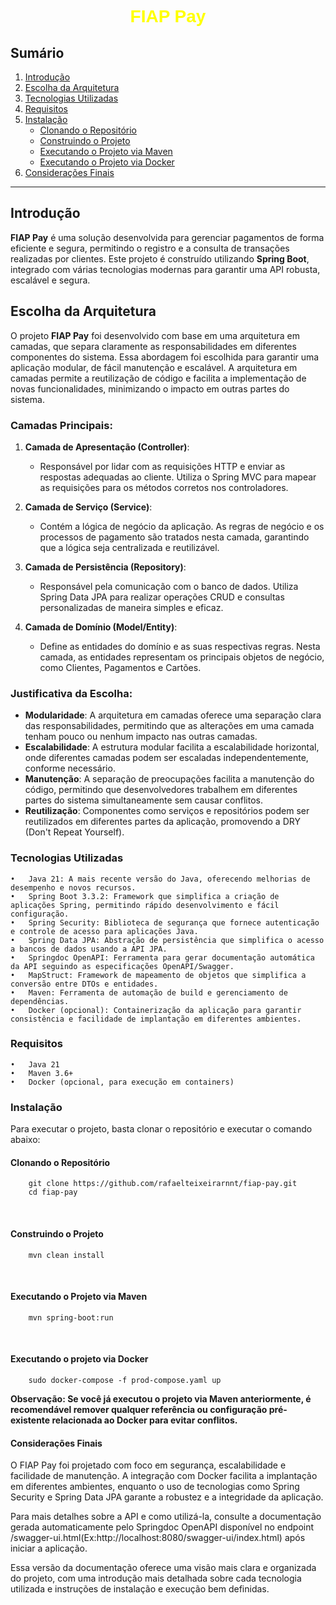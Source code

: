 <h1 align="center" style="font-family: Arial, sans-serif; color: #FFFF00;">
FIAP Pay
</h1>

## Sumário

1. [Introdução](#introdução)
2. [Escolha da Arquitetura](#escolha-da-arquitetura)
3. [Tecnologias Utilizadas](#tecnologias-utilizadas)
4. [Requisitos](#requisitos)
5. [Instalação](#instalação)
    - [Clonando o Repositório](#clonando-o-repositório)
    - [Construindo o Projeto](#construindo-o-projeto)
    - [Executando o Projeto via Maven](#executando-o-projeto-via-maven)
    - [Executando o Projeto via Docker](#executando-o-projeto-via-docker)
6. [Considerações Finais](#considerações-finais)

---

## Introdução

**FIAP Pay** é uma solução desenvolvida para gerenciar pagamentos de forma eficiente e segura, permitindo o registro e a
consulta de transações realizadas por clientes. Este projeto é construído utilizando **Spring Boot**, integrado com
várias tecnologias modernas para garantir uma API robusta, escalável e segura.

## Escolha da Arquitetura

O projeto **FIAP Pay** foi desenvolvido com base em uma arquitetura em camadas, que separa claramente as
responsabilidades em diferentes componentes do sistema. Essa abordagem foi escolhida para garantir uma aplicação
modular, de fácil manutenção e escalável. A arquitetura em camadas permite a reutilização de código e facilita a
implementação de novas funcionalidades, minimizando o impacto em outras partes do sistema.

### Camadas Principais:

1. **Camada de Apresentação (Controller)**:
    - Responsável por lidar com as requisições HTTP e enviar as respostas adequadas ao cliente. Utiliza o Spring MVC
      para mapear as requisições para os métodos corretos nos controladores.

2. **Camada de Serviço (Service)**:
    - Contém a lógica de negócio da aplicação. As regras de negócio e os processos de pagamento são tratados nesta
      camada, garantindo que a lógica seja centralizada e reutilizável.

3. **Camada de Persistência (Repository)**:
    - Responsável pela comunicação com o banco de dados. Utiliza Spring Data JPA para realizar operações CRUD e
      consultas personalizadas de maneira simples e eficaz.

4. **Camada de Domínio (Model/Entity)**:
    - Define as entidades do domínio e as suas respectivas regras. Nesta camada, as entidades representam os principais
      objetos de negócio, como Clientes, Pagamentos e Cartões.

### Justificativa da Escolha:

- **Modularidade**: A arquitetura em camadas oferece uma separação clara das responsabilidades, permitindo que as
  alterações em uma camada tenham pouco ou nenhum impacto nas outras camadas.
- **Escalabilidade**: A estrutura modular facilita a escalabilidade horizontal, onde diferentes camadas podem ser
  escaladas independentemente, conforme necessário.
- **Manutenção**: A separação de preocupações facilita a manutenção do código, permitindo que desenvolvedores trabalhem
  em diferentes partes do sistema simultaneamente sem causar conflitos.
- **Reutilização**: Componentes como serviços e repositórios podem ser reutilizados em diferentes partes da aplicação,
  promovendo a DRY (Don't Repeat Yourself).

### Tecnologias Utilizadas

    •	Java 21: A mais recente versão do Java, oferecendo melhorias de desempenho e novos recursos.
	•	Spring Boot 3.3.2: Framework que simplifica a criação de aplicações Spring, permitindo rápido desenvolvimento e fácil configuração.
	•	Spring Security: Biblioteca de segurança que fornece autenticação e controle de acesso para aplicações Java.
	•	Spring Data JPA: Abstração de persistência que simplifica o acesso a bancos de dados usando a API JPA.
	•	Springdoc OpenAPI: Ferramenta para gerar documentação automática da API seguindo as especificações OpenAPI/Swagger.
	•	MapStruct: Framework de mapeamento de objetos que simplifica a conversão entre DTOs e entidades.
	•	Maven: Ferramenta de automação de build e gerenciamento de dependências.
	•	Docker (opcional): Containerização da aplicação para garantir consistência e facilidade de implantação em diferentes ambientes.

### Requisitos

	•	Java 21
	•	Maven 3.6+
	•	Docker (opcional, para execução em containers)

### Instalação

Para executar o projeto, basta clonar o repositório e executar o comando abaixo:

#### Clonando o Repositório

```shell
    git clone https://github.com/rafaelteixeirarnnt/fiap-pay.git
    cd fiap-pay
```

<br />

#### Construindo o Projeto

```shell
    mvn clean install
```

<br />

#### Executando o Projeto via Maven

```shell
    mvn spring-boot:run
```

<br />

#### Executando o projeto via Docker

```shell
    sudo docker-compose -f prod-compose.yaml up
```

**Observação: Se você já executou o projeto via Maven anteriormente, é recomendável remover qualquer referência ou
configuração pré-existente relacionada ao Docker para evitar conflitos.**

#### Considerações Finais

O FIAP Pay foi projetado com foco em segurança, escalabilidade e facilidade de manutenção. A integração com Docker
facilita a implantação em diferentes ambientes, enquanto o uso de tecnologias como Spring Security e Spring Data JPA
garante a robustez e a integridade da aplicação.

Para mais detalhes sobre a API e como utilizá-la, consulte a documentação gerada automaticamente pelo Springdoc OpenAPI
disponível no endpoint /swagger-ui.html(Ex:http://localhost:8080/swagger-ui/index.html) após iniciar a aplicação.

Essa versão da documentação oferece uma visão mais clara e organizada do projeto, com uma introdução mais detalhada
sobre cada tecnologia utilizada e instruções de instalação e execução bem definidas.